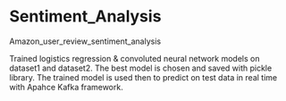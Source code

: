 # Sentiment_Analysis
Amazon_user_review_sentiment_analysis

Trained logistics regression & convoluted neural network models on dataset1 and dataset2.
The best model is chosen and saved with pickle library.
The trained model is used then to predict on test data in real time with Apahce Kafka framework.
